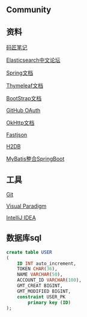 ## Community

## 资料
[码匠笔记](https://www.bilibili.com/video/BV1Zb41137X2)

[Elasticsearch中文论坛](https://elasticsearch.cn)

[Spring文档](https://spring.io/guides)

[Thymeleaf文档](https://spring.io/guides/gs/serving-web-content)

[BootStrap文档](https://v3.bootcss.com/getting-started)
 
[GitHub OAuth](https://developer.github.com/apps/building-oauth-apps/creating-an-oauth-app/)

[OkHttp文档](https://square.github.io/okhttp)

[Fastjson](https://github.com/alibaba/fastjson)

[H2DB](http://www.h2database.com/html/quickstart.html)

[MyBatis整合SpringBoot](http://mybatis.org/spring-boot-starter/mybatis-spring-boot-autoconfigure/)

## 工具
[Git](https://git-scm.com/downloads)

[Visual Paradigm](https://www.visual-paradigm.com/cn/download/community.jsp)

[IntelliJ IDEA](https://www.jetbrains.com/idea/download)

## 数据库sql
```sql
create table USER
(
	ID INT auto_increment,
	TOKEN CHAR(36),
	NAME VARCHAR(50),
	ACCOUNT_ID VARCHAR(100),
	GMT_CREAT BIGINT,
	GMT_MODIFIED BIGINT,
	constraint USER_PK
		primary key (ID)
);
```


